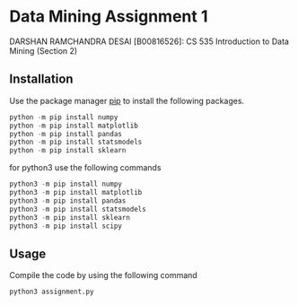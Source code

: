 # Data Mining Assignment 1

DARSHAN RAMCHANDRA DESAI [B00816526]: CS 535 Introduction to Data Mining (Section 2)

## Installation

Use the package manager [pip](https://pip.pypa.io/en/stable/) to install the following packages.

```python
python -m pip install numpy
python -m pip install matplotlib
python -m pip install pandas
python -m pip install statsmodels
python -m pip install sklearn
```
for python3 use the following commands
```python
python3 -m pip install numpy
python3 -m pip install matplotlib
python3 -m pip install pandas
python3 -m pip install statsmodels
python3 -m pip install sklearn
python3 -m pip install scipy

```

## Usage
Compile the code by using the following command

```python
python3 assignment.py
```